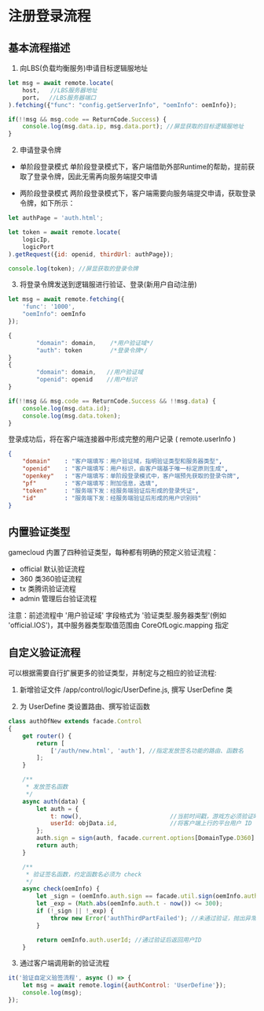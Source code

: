 # 注册登录流程

## 基本流程描述

1. 向LBS(负载均衡服务)申请目标逻辑服地址

```js
let msg = await remote.locate(
    host,   //LBS服务器地址
    port，  //LBS服务器端口
).fetching({"func": "config.getServerInfo", "oemInfo": oemInfo});

if(!!msg && msg.code == ReturnCode.Success) {
    console.log(msg.data.ip, msg.data.port); //屏显获取的目标逻辑服地址
}
```

2. 申请登录令牌

- 单阶段登录模式
单阶段登录模式下，客户端借助外部Runtime的帮助，提前获取了登录令牌，因此无需再向服务端提交申请

- 两阶段登录模式
两阶段登录模式下，客户端需要向服务端提交申请，获取登录令牌，如下所示：

```js
let authPage = 'auth.html';

let token = await remote.locate(
    logicIp, 
    logicPort
).getRequest({id: openid, thirdUrl: authPage});

console.log(token); //屏显获取的登录令牌
```

3. 将登录令牌发送到逻辑服进行验证、登录(新用户自动注册)

```js
let msg = await remote.fetching({
    'func': '1000',
    "oemInfo": oemInfo
});

{
        "domain": domain,    /*用户验证域*/
        "auth": token        /*登录令牌*/
}
{
        "domain": domain,   //用户验证域
        "openid": openid    //用户标识
}

if(!!msg && msg.code == ReturnCode.Success && !!msg.data) {
    console.log(msg.data.id);
    console.log(msg.data.token);
}
```

登录成功后，将在客户端连接器中形成完整的用户记录 ( remote.userInfo )

```json
{
    "domain"    : "客户端填写：用户验证域，指明验证类型和服务器类型",
    "openid"    : "客户端填写：用户标识，由客户端基于唯一标定原则生成",
    "openkey"   : "客户端填写：单阶段登录模式中，客户端预先获取的登录令牌",
    "pf"        : "客户端填写：附加信息，选填",
    "token"     : "服务端下发：经服务端验证后形成的登录凭证",
    "id"        : "服务端下发：经服务端验证后形成的用户识别码"
}
```

## 内置验证类型

gamecloud 内置了四种验证类型，每种都有明确的预定义验证流程：
- official      默认验证流程
- 360           类360验证流程
- tx            类腾讯验证流程
- admin         管理后台验证流程

注意：前述流程中 '用户验证域' 字段格式为 '验证类型.服务器类型'(例如 'official.IOS')，其中服务器类型取值范围由 CoreOfLogic.mapping 指定

## 自定义验证流程

可以根据需要自行扩展更多的验证类型，并制定与之相应的验证流程:

1. 新增验证文件 /app/control/logic/UserDefine.js, 撰写 UserDefine 类

2. 为 UserDefine 类设置路由、撰写验证函数

```js
class authOfNew extends facade.Control
{
    get router() {
        return [
            ['/auth/new.html', 'auth'], //指定发放签名功能的路由、函数名
        ];
    }

    /**
     * 发放签名函数
     */
    async auth(data) {
        let auth = {
            t: now(),                         //当前时间戳，游戏方必须验证时间戳，暂定有效期为当前时间前后 5 分钟
            userId: objData.id,               //将客户端上行的平台用户 ID
        };
        auth.sign = sign(auth, facade.current.options[DomainType.D360].game_secret);
        return auth;
    }

    /**
     * 验证签名函数，约定函数名必须为 check
     */
    async check(oemInfo) {
        let _sign = (oemInfo.auth.sign == facade.util.sign(oemInfo.auth, facade.current.options[DomainType.D360].game_secret));
        let _exp = (Math.abs(oemInfo.auth.t - now()) <= 300);
        if (!_sign || !_exp) {
            throw new Error('authThirdPartFailed'); //未通过验证，抛出异常
        }

        return oemInfo.auth.userId; //通过验证后返回用户ID
    }
```

3. 通过客户端调用新的验证流程

```js
it('验证自定义验签流程', async () => {
    let msg = await remote.login({authControl: 'UserDefine'});
    console.log(msg);
});
```
